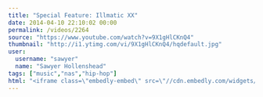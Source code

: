 ```yaml
---
title: "Special Feature: Illmatic XX"
date: 2014-04-10 22:10:02 00:00
permalink: /videos/2264
source: "https://www.youtube.com/watch?v=9X1gHlCKnQ4"
thumbnail: "http://i1.ytimg.com/vi/9X1gHlCKnQ4/hqdefault.jpg"
user:
  username: "sawyer"
  name: "Sawyer Hollenshead"
tags: ["music","nas","hip-hop"]
html: "<iframe class=\"embedly-embed\" src=\"//cdn.embedly.com/widgets/media.html?src=http%3A%2F%2Fwww.youtube.com%2Fembed%2F9X1gHlCKnQ4%3Fwmode%3Dtransparent%26feature%3Doembed&wmode=transparent&url=http%3A%2F%2Fwww.youtube.com%2Fwatch%3Fv%3D9X1gHlCKnQ4&image=http%3A%2F%2Fi1.ytimg.com%2Fvi%2F9X1gHlCKnQ4%2Fhqdefault.jpg&key=daaebf4d9cdd46779200162d0ca86e20&type=text%2Fhtml&schema=youtube\" width=\"854\" height=\"480\" scrolling=\"no\" frameborder=\"0\" allowfullscreen></iframe>"
---
```


